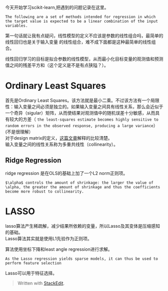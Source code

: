 <p>今天开始学习scikit-learn,把遇到的问题记录在这里。</p>

<pre><code>The following are a set of methods intended for regression in which the target value is expected to be a linear combination of the input variables. 
</code></pre>

<p>第一句话就让我有点疑问，线性模型的定义不应该是参数<script type="math/tex" id="MathJax-Element-606">w</script>的线性组合吗，最简单的线性回归也是关于输入变量<script type="math/tex" id="MathJax-Element-607">x</script> 的线性组合，难不成下面都是这种最简单的线性组合。</p>

<p>线性回归学习的目标是拟合参数<script type="math/tex" id="MathJax-Element-608">w</script>的线性模型，从而最小化目标变量的观测值和预测值之间的残差平方和（这个定义是不是有点狭隘？）。</p>

<h1 id="ordinary-least-squares">Ordinary Least Squares</h1>

<p>首先是Ordinary Least Squares。该方法就是最小二乘。不过该方法有一个局限性：输入变量之间必须是独立的。如果输入变量之间具有线性关系，那么<script type="math/tex" id="MathJax-Element-476">design matrix X</script>会近似于一个奇异（sigular）矩阵，从而使结果对观测值中的随机误差十分敏感，从而具有较大的方差（ <code>the least-squares estimate becomes highly sensitive to random errors in the observed response, producing a large variance</code>）(不是很理解） <br>
对于design matrix的定义，<a href="http://stats.stackexchange.com/questions/66516/meaning-of-design-in-design-matrix">这篇文章</a>解释的比较清楚。 <br>
输入变量之间的线性关系称为多重共线性（collinearity）。</p>

<h2 id="ridge-regression">Ridge Regression</h2>

<p>ridge regression 是在OLS的基础上加了一个L2 norm正则项。</p>



<p><script type="math/tex; mode=display" id="MathJax-Element-526">
min_{w}||Xw-y||_{2}^{2}+\alpha||w||_{2}^{2}
</script></p>

<pre><code>$\alpha$ controls the amount of shrinkage: the larger the value of \alpha, the greater the amount of shrinkage and thus the coefficients become more robust to collinearity.
</code></pre>



<h1 id="lasso">LASSO</h1>

<p>lasso算法产生稀疏解，减少结果所依赖的变量，所以Lasso及其变体是压缩感知的基础。 <br>
Lasso算法其实就是使用L1先验作为正则项。</p>



<p><script type="math/tex; mode=display" id="MathJax-Element-554">
min_{w}\frac{1}{2n_{samples}}||Xw-y||_{2}^{2}+\alpha||w||_{1}
</script></p>

<p>算法使用坐标下降和least angle regression进行求解。</p>

<pre><code>As the Lasso regression yields sparse models, it can thus be used to perform feature selection
</code></pre>

<p>Lasso可以用于特征选择。</p>

<blockquote>
  <p>Written with <a href="https://stackedit.io/">StackEdit</a>.</p>
</blockquote>